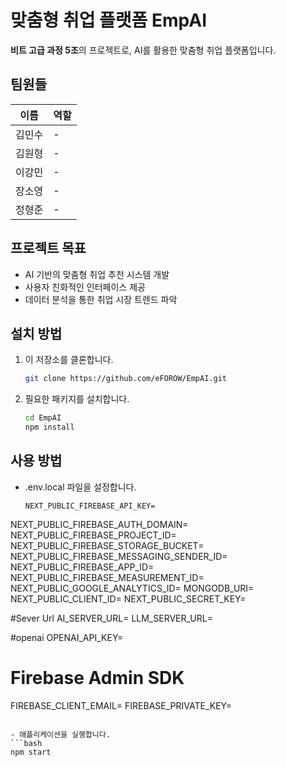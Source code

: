 # 맞춤형 취업 플랫폼 EmpAI

**비트 고급 과정 5조**의 프로젝트로, AI를 활용한 맞춤형 취업 플랫폼입니다. 

## 팀원들

| 이름     | 역할          |
|----------|---------------|
| 김민수   | - |
| 김원형   | - |
| 이강민   | - |
| 장소영   | - |
| 정형준   | - | 

## 프로젝트 목표

- AI 기반의 맞춤형 취업 추천 시스템 개발
- 사용자 친화적인 인터페이스 제공
- 데이터 분석을 통한 취업 시장 트렌드 파악

## 설치 방법

1. 이 저장소를 클론합니다.
   ```bash
   git clone https://github.com/eFOROW/EmpAI.git
   ```
2. 필요한 패키지를 설치합니다.
   ```bash
   cd EmpAI
   npm install
   ```

## 사용 방법

- .env.local 파일을 설정합니다.
  ```
  NEXT_PUBLIC_FIREBASE_API_KEY=
NEXT_PUBLIC_FIREBASE_AUTH_DOMAIN=
NEXT_PUBLIC_FIREBASE_PROJECT_ID=
NEXT_PUBLIC_FIREBASE_STORAGE_BUCKET=
NEXT_PUBLIC_FIREBASE_MESSAGING_SENDER_ID=
NEXT_PUBLIC_FIREBASE_APP_ID=
NEXT_PUBLIC_FIREBASE_MEASUREMENT_ID=
NEXT_PUBLIC_GOOGLE_ANALYTICS_ID=
MONGODB_URI=
NEXT_PUBLIC_CLIENT_ID=
NEXT_PUBLIC_SECRET_KEY=

#Sever Url
AI_SERVER_URL=
LLM_SERVER_URL=

#openai
OPENAI_API_KEY=

# Firebase Admin SDK
FIREBASE_CLIENT_EMAIL=
FIREBASE_PRIVATE_KEY=
  ```

- 애플리케이션을 실행합니다.
  ```bash
  npm start
  ```
